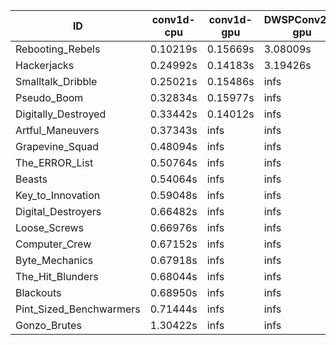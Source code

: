 |ID|conv1d-cpu|conv1d-gpu|DWSPConv2D-gpu|gemm-gpu|avg|
|-|-|-|-|-|-|
|Rebooting_Rebels|0.10219s|0.15669s|3.08009s|1.81307s|1.28801s|
|Hackerjacks|0.24992s|0.14183s|3.19426s|2.03150s|1.40438s|
|Smalltalk_Dribble|0.25021s|0.15486s|infs|2.02834s|infs|
|Pseudo_Boom|0.32834s|0.15977s|infs|4.54103s|infs|
|Digitally_Destroyed|0.33442s|0.14012s|infs|2.68468s|infs|
|Artful_Maneuvers|0.37343s|infs|infs|4.62978s|infs|
|Grapevine_Squad|0.48094s|infs|infs|4.60714s|infs|
|The_ERROR_List|0.50764s|infs|infs|4.54362s|infs|
|Beasts|0.54064s|infs|infs|4.62291s|infs|
|Key_to_Innovation|0.59048s|infs|infs|4.61147s|infs|
|Digital_Destroyers|0.66482s|infs|infs|4.61047s|infs|
|Loose_Screws|0.66976s|infs|infs|4.63192s|infs|
|Computer_Crew|0.67152s|infs|infs|4.59859s|infs|
|Byte_Mechanics|0.67918s|infs|infs|4.63599s|infs|
|The_Hit_Blunders|0.68044s|infs|infs|4.61917s|infs|
|Blackouts|0.68950s|infs|infs|4.61760s|infs|
|Pint_Sized_Benchwarmers|0.71444s|infs|infs|4.59687s|infs|
|Gonzo_Brutes|1.30422s|infs|infs|4.63142s|infs|
